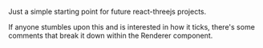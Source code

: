 Just a simple starting point for future react-threejs projects.

If anyone stumbles upon this and is interested in how it ticks, there's some comments that break it down within the Renderer component.
